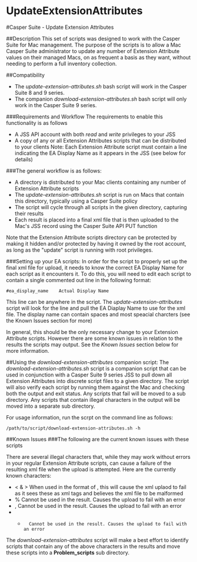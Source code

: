 UpdateExtensionAttributes
=========================

#Casper Suite - Update Extension Attributes

##Description
This set of scripts was designed to work with the Casper Suite for Mac management.
The purpose of the scripts is to allow a Mac Casper Suite administrator to update any number of Extension Attribute values on their managed Macs, on as frequent a basis as they want, without needing to perform a full inventory collection.

##Compatibility
- The *update-extension-attributes.sh* bash script will work in the Casper Suite 8 and 9 series.
- The companion *download-extension-attributes.sh* bash script will only work in the Casper Suite 9 series.

###Requirements and Workflow
The requirements to enable this functionality is as follows
- A JSS API account with both *read* and *write* privileges to your JSS
- A copy of any or all Extension Attributes scripts that can be distributed to your clients
Note: Each Extension Attribute script must contain a line indicating the EA Display Name as it appears in the JSS (see below for details)

###The general workflow is as follows:
- A directory is distributed to your Mac clients containing any number of Extension Attribute scripts
- The *update-extension-attributes.sh* script is run on Macs that contain this directory, typically using a Casper Suite policy
- The script will cycle through all scripts in the given directory, capturing their results
- Each result is placed into a final xml file that is then uploaded to the Mac's JSS record using the Casper Suite API PUT function

Note that the Extension Attribute scripts directory can be protected by making it hidden and/or protected by having it owned by the root account, as long as the "update" script is running with root privileges.

###Setting up your EA scripts:
In order for the script to properly set up the final xml file for upload, it needs to know the correct EA Display Name for each script as it encounters it.
To do this, you will need to edit each script to contain a single commented out line in the following format:
```
#ea_display_name	Actual Display Name
```

This line can be anywhere in the script. The *update-extension-attributes* script will look for the line and pull the EA Diaplay Name to use for the xml file. The display name can contain spaces and most speacial charcters (see the Known Issues section for more)

In general, this should be the only necessary change to your Extension Attribute scripts. However there are some known issues in relation to the results the scripts may output. See the *Known Issues* section below for more information.

##Using the *download-extension-attributes* companion script:
The *download-extension-attributes.sh* script is a companion script that can be used in conjunction with a Casper Suite 9 series JSS to pull down all Extension Attributes into discrete script files to a given directory. The script will also verify each script by running them against the Mac and checking both the output and exit status. Any scripts that fail will be moved to a sub directory. Any scripts that contain illegal characters in the output will be moved into a separate sub directory.

For usage information, run the scrpt on the command line as follows:
```
/path/to/script/download-extension-attributes.sh -h
```

##Known Issues
###The following are the current known issues with these scripts

There are several illegal characters that, while they may work without errors in your regular Extension Attribute scripts, can cause a failure of the resulting xml file when the upload is attempted.
Here are the currently known characters:
-   < & >   When used in the format of <some data>, this will cause the xml uplaod to fail as it sees these as xml tags and believes the xml file to be malformed
-   %       Cannot be used in the result. Causes the upload to fail with an error
-   ,       Cannot be used in the result. Causes the upload to fail with an error
-   *       Cannot be used in the result. Causes the upload to fail with an error

The *download-extension-attributes* script will make a best effort to identify scripts that contain any of the above characters in the results and move these scripts into a **Problem_scripts** sub directory.
